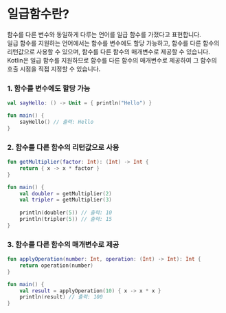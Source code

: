 # 일급함수란?


함수를 다른 변수와 동일하게 다루는 언어를 일급 함수를 가졌다고 표현합니다.
<br>
일급 함수를 지원하는 언어에서는 함수를 변수에도 할당 가능하고, 함수를 다른 함수의 리턴값으로 사용할 수 있으며, 함수를 다른 함수의 매개변수로 제공할 수 있습니다.
<br>
Kotlin은 일급 함수를 지원하므로 함수를 다른 함수의 매개변수로 제공하여 그 함수의 호출 시점을 직접 지정할 수 있습니다.

### 1. 함수를 변수에도 할당 가능
```kotlin
val sayHello: () -> Unit = { println("Hello") }

fun main() {
    sayHello() // 출력: Hello
}
```

### 2. 함수를 다른 함수의 리턴값으로 사용
```kotlin
fun getMultiplier(factor: Int): (Int) -> Int {
    return { x -> x * factor }
}

fun main() {
    val doubler = getMultiplier(2)
    val tripler = getMultiplier(3)
    
    println(doubler(5)) // 출력: 10
    println(tripler(5)) // 출력: 15
}

```

### 3. 함수를 다른 함수의 매개변수로 제공
```kotlin
fun applyOperation(number: Int, operation: (Int) -> Int): Int {
    return operation(number)
}

fun main() {
    val result = applyOperation(10) { x -> x * x }
    println(result) // 출력: 100
}
```
